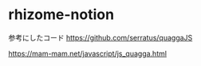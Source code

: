 # rhizome-notion

参考にしたコード
https://github.com/serratus/quaggaJS

https://mam-mam.net/javascript/js_quagga.html
